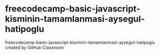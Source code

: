 # freecodecamp-basic-javascript-kisminin-tamamlanmasi-aysegul-hatipoglu
freecodecamp-basic-javascript-kisminin-tamamlanmasi-aysegul-hatipoglu created by GitHub Classroom
